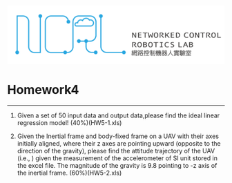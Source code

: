 ![image](https://github.com/2020-Robotics-Aerial-Robots/Homework/blob/main/hw1/LOGO%20%E4%B8%AD%E8%8B%B1%E6%96%87%E6%A9%AB.png)

# Homework4
---
1. Given a set of 50 input data and output data,please find the ideal linear regression model! (40%)(HW5-1.xls)



2. Given the Inertial frame and body-fixed frame on a UAV with their axes initially aligned, where their z axes are pointing upward (opposite to the direction of the gravity), please find the attitude trajectory of the UAV (i.e., ) given the measurement of the accelerometer of SI unit stored in the excel file. The magnitude of the gravity is 9.8  pointing to -z axis of the inertial frame. (60%)(HW5-2.xls)
